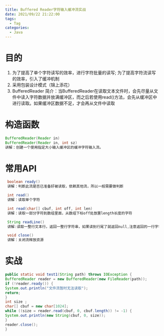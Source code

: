 ```yaml
---
title: Buffered Reader字符输⼊缓冲流实战
date: 2021/09/22 21:22:00
tags:
  - Tag
categories:
  - Java
---
```


# 目的
1. 为了提⾼了单个字符读写的效率，进⾏字符批量的读写; 为了提⾼字符流读写的效率，引⼊了缓冲机制
2. 采⽤包装设计模式（锦上添花）
3. BufferedReader
简介：当BufferedReader在读取⽂本⽂件时，会先尽量从⽂件中读⼊字符数据并放满缓冲区，⽽之后若使⽤read()⽅法，会先从缓冲区中进⾏读取。如果缓冲区数据不⾜，才会再从⽂件中读取

# 构造函数
```java
BufferedReader(Reader in)
BufferedReader(Reader in, int sz)
讲解：创建⼀个使⽤指定⼤⼩输⼊缓冲区的缓冲字符输⼊流。
```

# 常⽤API
```java
 boolean ready()
 讲解：判断此流是否已准备好被读取，依赖其他流，所以⼀般需要做判断

 int read()
 讲解：读取单个字符

 int read(char[] cbuf, int off, int len)
 讲解：读取⼀部分字符到数组⾥⾯，从数组下标off处放置length⻓度的字符

 String readLine()
 讲解:读取⼀整⾏⽂本⾏，返回⼀整⾏字符串，如果读到⾏尾了就返回null,注意返回的⼀⾏字符中不包含换⾏符

 void close()
 讲解：关闭流释放资源
 ```
 # 实战
 ```java
 public static void test1(String path) throws IOException {
 BufferedReader reader = new BufferedReader(new FileReader(path));
 if (!reader.ready()) {
 System.out.println("⽂件流暂时⽆法读取");
 return;
 }
 int size ;
 char[] cbuf = new char[1024];
 while ((size = reader.read(cbuf, 0, cbuf.length)) != -1) {
 System.out.println(new String(cbuf, 0, size));
 }
 reader.close();
 }
 ```